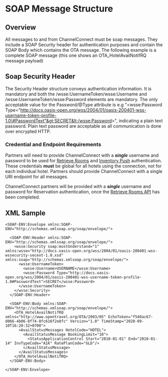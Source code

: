 # SOAP Message Structure

## Overview <a id="SOAPMessageStructure-Overview"></a>

All messages to and from ChannelConnect must be soap messages. They include a SOAP Security header for authentication purposes and contain the SOAP Body which contains the OTA message. The following example is a complete SOAP message \(this one shows an OTA\_HotelAvailNotifRQ message payload\)

## Soap Security Header <a id="SOAPMessageStructure-SoapSecurityHeader"></a>

The Security Header structure conveys authentication information. It is mandatory and both the /wsse:UsernameToken/wsse:Username and /wsse:UsernameToken/wsse:Password elements are mandatory. The only acceptable value for the Password/@Type attribute is e.g "&lt;wsse:Password Type="http://docs.oasis-open.org/wss/2004/01/oasis-200401-wss-username-token-profile-1.0\#PasswordText"&gt;SECRET&lt;/wsse:Password&gt;", indicating a plain text password. Plain text password are acceptable as all communication is done over encrypted HTTP.

### Credential and Endpoint Requirements <a id="SOAPMessageStructure-CredentialandEndpointRequirements"></a>

Partners will need to provide ChannelConnect with a _**single**_ username and password to be used for [Retrieve Rooms](retrieve-rooms-api.md) and [Inventory Push](inventory-push-api/) authentication. These credentials **must** be global for all hotels using the connection, not for each individual hotel. Partners should provide ChannelConnect with a single URI endpoint for all messages.

ChannelConnect partners will be provided with a _**single**_ username and password for Reservation authentication, once the [Retrieve Rooms API](retrieve-rooms-api.md) has been completed.

## XML Sample <a id="SOAPMessageStructure-XMLSample"></a>

```text
<SOAP-ENV:Envelope xmlns:SOAP-ENV="http://schemas.xmlsoap.org/soap/envelope/">

  <SOAP-ENV:Header xmlns:SOAP-ENV="http://schemas.xmlsoap.org/soap/envelope/">
    <wsse:Security soap:mustUnderstand="1" xmlns:wsse="http://docs.oasis-open.org/wss/2004/01/oasis-200401-wss-wssecurity-secext-1.0.xsd" xmlns:soap="http://schemas.xmlsoap.org/soap/envelope/">
      <wsse:UsernameToken>
        <wsse:Username>USERNAME</wsse:Username>
        <wsse:Password Type="http://docs.oasis-open.org/wss/2004/01/oasis-200401-wss-username-token-profile-1.0#PasswordText">SECRET</wsse:Password>
      </wsse:UsernameToken>
    </wsse:Security>
  </SOAP-ENV:Header>
 
  <SOAP-ENV:Body xmlns:SOAP-ENV="http://schemas.xmlsoap.org/soap/envelope/">
    <OTA_HotelAvailNotifRQ xmlns="http://www.opentravel.org/OTA/2003/05" EchoToken="f540ac67-d066-4b06-8f74-8fc616f2e8fc" Version="1.0" TimeStamp="2020-09-10T16:20:32+0700">
      <AvailStatusMessages HotelCode="HOTEL">
        <AvailStatusMessage BookingLimit="10">
          <StatusApplicationControl Start="2010-01-01" End="2010-01-14" InvTypeCode="A1K" RatePlanCode="GLD"/>
        </AvailStatusMessage>
      </AvailStatusMessages>
    </OTA_HotelAvailNotifRQ>
  </SOAP-ENV:Body>
 
</SOAP-ENV:Envelope>
```

